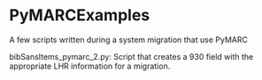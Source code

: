 # PyMARCExamples
A few scripts written during a system migration that use PyMARC

bibSansItems_pymarc_2.py: Script that creates a 930 field with the appropriate LHR information for a migration.
